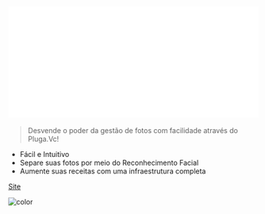 <!-- _coverpage.md -->

![logo](_media/pluga.png)

> Desvende o poder da gestão de fotos com facilidade através do Pluga.Vc!

- Fácil e Intuitivo
- Separe suas fotos por meio do Reconhecimento Facial
- Aumente suas receitas com uma infraestrutura completa

[Site](https://pluga.vc) 

![color](#f0f0f0)
